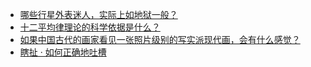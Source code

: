 + [哪些行星外表迷人，实际上如地狱一般？](https://daily.zhihu.com/story/9779805)
+ [十二平均律理论的科学依据是什么？](https://daily.zhihu.com/story/9779813)
+ [如果中国古代的画家看见一张照片级别的写实派现代画，会有什么感觉？](https://daily.zhihu.com/story/9779823)
+ [瞎扯 · 如何正确地吐槽](https://daily.zhihu.com/story/9779828)
